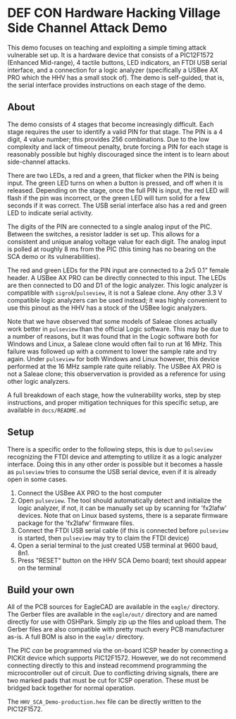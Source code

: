 # DEF CON Hardware Hacking Village Side Channel Attack Demo
This demo focuses on teaching and exploiting a simple timing attack vulnerable set up. It is a hardware device that consists of a PIC12F1572 (Enhanced Mid-range), 4 tactile buttons, LED indicators, an FTDI USB serial interface, and a connection for a logic analyzer (specifically a USBee AX PRO which the HHV has a small stock of). The demo is self-guided, that is, the serial interface provides instructions on each stage of the demo.


## About
The demo consists of 4 stages that become increasingly difficult. Each stage requires the user to identify a valid PIN for that stage. The PIN is a 4 digit, 4 value number; this provides 256 combinations. Due to the low complexity and lack of timeout penalty, brute forcing a PIN for each stage is reasonably possible but highly discouraged since the intent is to learn about side-channel attacks.

There are two LEDs, a red and a green, that flicker when the PIN is being input. The green LED turns on when a button is pressed, and off when it is released. Depending on the stage, once the full PIN is input, the red LED will flash if the pin was incorrect, or the green LED will turn solid for a few seconds if it was correct. The USB serial interface also has a red and green LED to indicate serial activity.

The digits of the PIN are connected to a single analog input of the PIC. Between the switches, a resistor ladder is set up. This allows for a consistent and unique analog voltage value for each digit. The analog input is polled at roughly 8 ms from the PIC (this timing has no bearing on the SCA demo or its vulnerabilities).

The red and green LEDs for the PIN input are connected to a 2x5 0.1" female header. A USBee AX PRO can be directly connected to this input. The LEDs are then connected to D0 and D1 of the logic analyzer. This logic analyzer is compatible with `sigrok`/`pulseview`, it is not a Saleae clone. Any other 3.3 V compatible logic analyzers can be used instead; it was highly convenient to use this pinout as the HHV has a stock of the USBee logic analyzers.

Note that we have observed that some models of Saleae clones actually work better in `pulseview` than the official Logic software. This may be due to a number of reasons, but it was found that in the Logic software both for Windows and Linux, a Saleae clone would often fail to run at 16 MHz. This failure was followed up with a comment to lower the sample rate and try again. Under `pulseview` for both Windows and Linux however, this device performed at the 16 MHz sample rate quite reliably. The USBee AX PRO is not a Saleae clone; this observervation is provided as a reference for using other logic analyzers.

A full breakdown of each stage, how the vulnerability works, step by step instructions, and proper mitigation techniques for this specific setup, are available in `docs/README.md`

## Setup
There is a specific order to the following steps, this is due to `pulseview` recognizing the FTDI device and attempting to utilize it as a logic analyzer interface. Doing this in any other order is possible but it becomes a hassle as `pulseview` tries to consume the USB serial device, even if it is already open in some cases.

1. Connect the USBee AX PRO to the host computer
2. Open `pulseview`. The tool should automatically detect and initialize the logic analyzer, if not, it can be manually set up by scanning for 'fx2lafw' devices. Note that on Linux based systems, there is a separate firmware package for the 'fx2lafw' firmware files.
3. Connect the FTDI USB serial cable (if this is connected before `pulseview` is started, then `pulseview` may try to claim the FTDI device)
4. Open a serial terminal to the just created USB terminal at 9600 baud, 8n1.
5. Press "RESET" button on the HHV SCA Demo board; text should appear on the terminal


## Build your own
All of the PCB sources for EagleCAD are available in the `eagle/` directory. The Gerber files are available in the `eagle/out/` directory and are named directly for use with OSHPark. Simply zip up the files and upload them. The Gerber files are also compatible with pretty much every PCB manufacturer as-is. A full BOM is also in the `eagle/` directory.

The PIC _can_ be programmed via the on-board ICSP header by connecting a PICKit device which supports PIC12F1572. However, we do not recommend connecting directly to this and instead recommend programming the microcontroller out of circuit. Due to conflicting driving signals, there are two marked pads that must be cut for ICSP operation. These must be bridged back together for normal operation.

The `HHV_SCA_Demo-production.hex` file can be directly written to the PIC12F1572.
